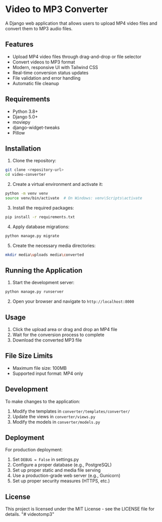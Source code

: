 # Video to MP3 Converter

A Django web application that allows users to upload MP4 video files and convert them to MP3 audio files.

## Features

- Upload MP4 video files through drag-and-drop or file selector
- Convert videos to MP3 format
- Modern, responsive UI with Tailwind CSS
- Real-time conversion status updates
- File validation and error handling
- Automatic file cleanup

## Requirements

- Python 3.8+
- Django 5.0+
- moviepy
- django-widget-tweaks
- Pillow

## Installation

1. Clone the repository:
```bash
git clone <repository-url>
cd video-converter
```

2. Create a virtual environment and activate it:
```bash
python -m venv venv
source venv/bin/activate  # On Windows: venv\Scripts\activate
```

3. Install the required packages:
```bash
pip install -r requirements.txt
```

4. Apply database migrations:
```bash
python manage.py migrate
```

5. Create the necessary media directories:
```bash
mkdir media\uploads media\converted
```

## Running the Application

1. Start the development server:
```bash
python manage.py runserver
```

2. Open your browser and navigate to `http://localhost:8000`

## Usage

1. Click the upload area or drag and drop an MP4 file
2. Wait for the conversion process to complete
3. Download the converted MP3 file

## File Size Limits

- Maximum file size: 100MB
- Supported input format: MP4 only

## Development

To make changes to the application:

1. Modify the templates in `converter/templates/converter/`
2. Update the views in `converter/views.py`
3. Modify the models in `converter/models.py`

## Deployment

For production deployment:

1. Set `DEBUG = False` in settings.py
2. Configure a proper database (e.g., PostgreSQL)
3. Set up proper static and media file serving
4. Use a production-grade web server (e.g., Gunicorn)
5. Set up proper security measures (HTTPS, etc.)

## License

This project is licensed under the MIT License - see the LICENSE file for details. "# videotomp3" 
